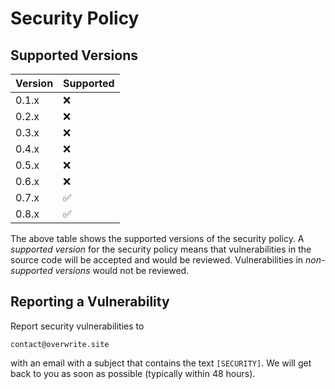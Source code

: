 # Security Policy

## Supported Versions

| Version | Supported          |
|---------|--------------------|
| 0.1.x   | :x:                |
| 0.2.x   | :x:                |
| 0.3.x   | :x:                |
| 0.4.x   | :x:                |
| 0.5.x   | :x:                |
| 0.6.x   | :x:                |
| 0.7.x   | :white_check_mark: |
| 0.8.x   | :white_check_mark: |

The above table shows the supported versions of the security policy. A *supported version* for the
security policy means that vulnerabilities in the source code will be accepted and would be
reviewed. Vulnerabilities in *non-supported versions* would not be reviewed.

## Reporting a Vulnerability

Report security vulnerabilities to

```
contact@overwrite.site
```

with an email with a subject that contains the text `[SECURITY]`. We will get back to you as soon as
possible (typically within 48 hours).
